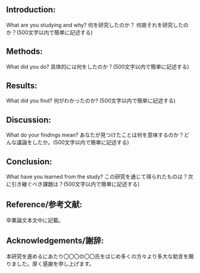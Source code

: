 ## Introduction:
What are you studying and why? 何を研究したのか？ 何故それを研究したのか？(500文字以内で簡単に記述する)



## Methods:
What did you do? 具体的には何をしたのか？(500文字以内で簡単に記述する)



## Results:
What did you find? 何がわかったのか? (500文字以内で簡単に記述する)



## Discussion:
What do your findings mean? あなたが見つけたことは何を意味するのか？どんな議論をしたか。(500文字以内で簡単に記述する)



## Conclusion:
What have you learned from the study? この研究を通じて得られたものは？次に引き継ぐべき課題は？(500文字以内で簡単に記述する)

## Reference/参考文献:
卒業論文本文中に記載。

## Acknowledgements/謝辞:
本研究を進めるにあたり〇〇〇の〇〇氏をはじめ多くの方々より多大な助言を賜りました。厚く感謝を申し上げます。


    
